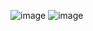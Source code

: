 ![image](https://github.com/Rahul-chaurasiya/Leetcode-Practice-Problem/assets/77222540/747889df-9ca8-4ece-b12d-b3238b29d3a9)
![image](https://github.com/Rahul-chaurasiya/Leetcode-Practice-Problem/assets/77222540/bd89b6aa-ee47-408d-be86-5edd145b1e8f)
